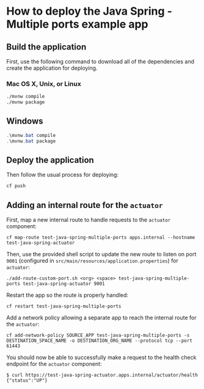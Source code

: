 # How to deploy the Java Spring - Multiple ports example app

## Build the application

First, use the following command to download all of the dependencies and create the application for deploying.

### Mac OS X, Unix, or Linux

```bash
./mvnw compile
./mvnw package
```

## Windows

```powershell
.\mvnw.bat compile
.\mvnw.bat package
```

## Deploy the application

Then follow the usual process for deploying:

```bash
cf push
```

## Adding an internal route for the `actuator`

First, map a new internal route to handle requests to the `actuator` component:

```shell
cf map-route test-java-spring-multiple-ports apps.internal --hostname test-java-spring-actuator
```

Then, use the provided shell script to update the new route to listen on port `9001` (configured in `src/main/resources/application.properties`) for `actuator`:

```shell
./add-route-custom-port.sh <org> <space> test-java-spring-multiple-ports test-java-spring-actuator 9001
```

Restart the app so the route is properly handled:

```shell
cf restart test-java-spring-multiple-ports
```

Add a network policy allowing a separate app to reach the internal route for the `actuator`:

```shell
cf add-network-policy SOURCE_APP test-java-spring-multiple-ports -s DESTINATION_SPACE_NAME -o DESTINATION_ORG_NAME --protocol tcp --port 61443
```

You should now be able to successfully make a request to the health check endpoint for the `actuator` component:

```shell
$ curl https://test-java-spring-actuator.apps.internal/actuator/health
{"status":"UP"}
```
